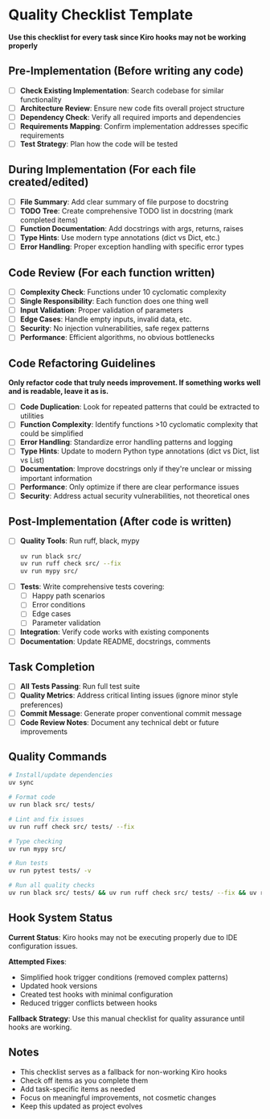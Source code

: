 # Quality Checklist Template

**Use this checklist for every task since Kiro hooks may not be working properly**

## Pre-Implementation (Before writing any code)

- [ ] **Check Existing Implementation**: Search codebase for similar functionality
- [ ] **Architecture Review**: Ensure new code fits overall project structure
- [ ] **Dependency Check**: Verify all required imports and dependencies
- [ ] **Requirements Mapping**: Confirm implementation addresses specific requirements
- [ ] **Test Strategy**: Plan how the code will be tested

## During Implementation (For each file created/edited)

- [ ] **File Summary**: Add clear summary of file purpose to docstring
- [ ] **TODO Tree**: Create comprehensive TODO list in docstring (mark completed items)
- [ ] **Function Documentation**: Add docstrings with args, returns, raises
- [ ] **Type Hints**: Use modern type annotations (dict vs Dict, etc.)
- [ ] **Error Handling**: Proper exception handling with specific error types

## Code Review (For each function written)

- [ ] **Complexity Check**: Functions under 10 cyclomatic complexity
- [ ] **Single Responsibility**: Each function does one thing well
- [ ] **Input Validation**: Proper validation of parameters
- [ ] **Edge Cases**: Handle empty inputs, invalid data, etc.
- [ ] **Security**: No injection vulnerabilities, safe regex patterns
- [ ] **Performance**: Efficient algorithms, no obvious bottlenecks

## Code Refactoring Guidelines

**Only refactor code that truly needs improvement. If something works well and is readable, leave it as is.**

- [ ] **Code Duplication**: Look for repeated patterns that could be extracted to utilities
- [ ] **Function Complexity**: Identify functions >10 cyclomatic complexity that could be simplified
- [ ] **Error Handling**: Standardize error handling patterns and logging
- [ ] **Type Hints**: Update to modern Python type annotations (dict vs Dict, list vs List)
- [ ] **Documentation**: Improve docstrings only if they're unclear or missing important information
- [ ] **Performance**: Only optimize if there are clear performance issues
- [ ] **Security**: Address actual security vulnerabilities, not theoretical ones

## Post-Implementation (After code is written)

- [ ] **Quality Tools**: Run ruff, black, mypy
  ```bash
  uv run black src/
  uv run ruff check src/ --fix
  uv run mypy src/
  ```
- [ ] **Tests**: Write comprehensive tests covering:
  - [ ] Happy path scenarios
  - [ ] Error conditions
  - [ ] Edge cases
  - [ ] Parameter validation
- [ ] **Integration**: Verify code works with existing components
- [ ] **Documentation**: Update README, docstrings, comments

## Task Completion

- [ ] **All Tests Passing**: Run full test suite
- [ ] **Quality Metrics**: Address critical linting issues (ignore minor style preferences)
- [ ] **Commit Message**: Generate proper conventional commit message
- [ ] **Code Review Notes**: Document any technical debt or future improvements

## Quality Commands

```bash
# Install/update dependencies
uv sync

# Format code
uv run black src/ tests/

# Lint and fix issues
uv run ruff check src/ tests/ --fix

# Type checking
uv run mypy src/

# Run tests
uv run pytest tests/ -v

# Run all quality checks
uv run black src/ tests/ && uv run ruff check src/ tests/ --fix && uv run mypy src/ && uv run pytest tests/ -v
```

## Hook System Status

**Current Status**: Kiro hooks may not be executing properly due to IDE configuration issues.

**Attempted Fixes**:

- Simplified hook trigger conditions (removed complex patterns)
- Updated hook versions
- Created test hooks with minimal configuration
- Reduced trigger conflicts between hooks

**Fallback Strategy**: Use this manual checklist for quality assurance until hooks are working.

## Notes

- This checklist serves as a fallback for non-working Kiro hooks
- Check off items as you complete them
- Add task-specific items as needed
- Focus on meaningful improvements, not cosmetic changes
- Keep this updated as project evolves
